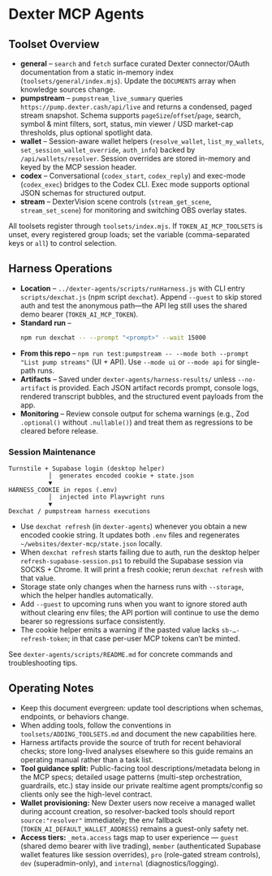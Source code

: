 # Dexter MCP Agents

## Toolset Overview
- **general** – `search` and `fetch` surface curated Dexter connector/OAuth documentation from a static in-memory index (`toolsets/general/index.mjs`). Update the `DOCUMENTS` array when knowledge sources change.
- **pumpstream** – `pumpstream_live_summary` queries `https://pump.dexter.cash/api/live` and returns a condensed, paged stream snapshot. Schema supports `pageSize`/`offset`/`page`, search, symbol & mint filters, sort, status, min viewer / USD market-cap thresholds, plus optional spotlight data.
- **wallet** – Session-aware wallet helpers (`resolve_wallet`, `list_my_wallets`, `set_session_wallet_override`, `auth_info`) backed by `/api/wallets/resolver`. Session overrides are stored in-memory and keyed by the MCP session header.
- **codex** – Conversational (`codex_start`, `codex_reply`) and exec-mode (`codex_exec`) bridges to the Codex CLI. Exec mode supports optional JSON schemas for structured output.
- **stream** – DexterVision scene controls (`stream_get_scene`, `stream_set_scene`) for monitoring and switching OBS overlay states.

All toolsets register through `toolsets/index.mjs`. If `TOKEN_AI_MCP_TOOLSETS` is unset, every registered group loads; set the variable (comma-separated keys or `all`) to control selection.

## Harness Operations
- **Location** – `../dexter-agents/scripts/runHarness.js` with CLI entry `scripts/dexchat.js` (npm script `dexchat`). Append `--guest` to skip stored auth and test the anonymous path—the API leg still uses the shared demo bearer (`TOKEN_AI_MCP_TOKEN`).
- **Standard run** –
  ```bash
  npm run dexchat -- --prompt "<prompt>" --wait 15000
  ```
- **From this repo** – `npm run test:pumpstream -- --mode both --prompt "List pump streams"` (UI + API). Use `--mode ui` or `--mode api` for single-path runs.
- **Artifacts** – Saved under `dexter-agents/harness-results/` unless `--no-artifact` is provided. Each JSON artifact records prompt, console logs, rendered transcript bubbles, and the structured event payloads from the app.
- **Monitoring** – Review console output for schema warnings (e.g., Zod `.optional()` without `.nullable()`) and treat them as regressions to be cleared before release.

### Session Maintenance

```
Turnstile + Supabase login (desktop helper)
           │  generates encoded cookie + state.json
           ▼
HARNESS_COOKIE in repos (.env)
           │  injected into Playwright runs
           ▼
Dexchat / pumpstream harness executions
```

- Use `dexchat refresh` (in `dexter-agents`) whenever you obtain a new encoded cookie string. It updates both `.env` files and regenerates `~/websites/dexter-mcp/state.json` locally.
- When `dexchat refresh` starts failing due to auth, run the desktop helper `refresh-supabase-session.ps1` to rebuild the Supabase session via SOCKS + Chrome. It will print a fresh cookie; rerun `dexchat refresh` with that value.
- Storage state only changes when the harness runs with `--storage`, which the helper handles automatically.
- Add `--guest` to upcoming runs when you want to ignore stored auth without clearing env files; the API portion will continue to use the demo bearer so regressions surface consistently.
- The cookie helper emits a warning if the pasted value lacks `sb-…-refresh-token`; in that case per-user MCP tokens can’t be minted.

See `dexter-agents/scripts/README.md` for concrete commands and troubleshooting tips.

## Operating Notes
- Keep this document evergreen: update tool descriptions when schemas, endpoints, or behaviors change.
- When adding tools, follow the conventions in `toolsets/ADDING_TOOLSETS.md` and document the new capabilities here.
- Harness artifacts provide the source of truth for recent behavioral checks; store long-lived analyses elsewhere so this guide remains an operating manual rather than a task list.
- **Tool guidance split:** Public-facing tool descriptions/metadata belong in the MCP specs; detailed usage patterns (multi-step orchestration, guardrails, etc.) stay inside our private realtime agent prompts/config so clients only see the high-level contract.
- **Wallet provisioning:** New Dexter users now receive a managed wallet during account creation, so resolver-backed tools should report `source:"resolver"` immediately; the env fallback (`TOKEN_AI_DEFAULT_WALLET_ADDRESS`) remains a guest-only safety net.
- **Access tiers:** `_meta.access` tags map to user experience — `guest` (shared demo bearer with live trading), `member` (authenticated Supabase wallet features like session overrides), `pro` (role-gated stream controls), `dev` (superadmin-only), and `internal` (diagnostics/logging).
